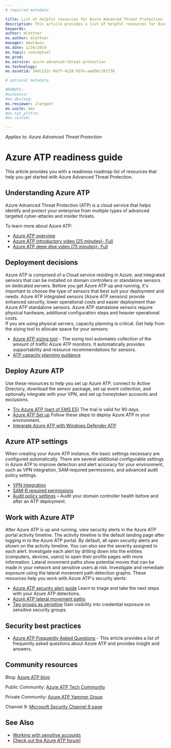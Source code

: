 ```yaml
---
# required metadata

title: List of helpful resources for Azure Advanced Threat Protection | Microsoft Docs
description: This article provides a list of helpful resources for Azure ATP 
keywords:
author: mlottner
ms.author: mlottner
manager: mbaldwin
ms.date: 1/24/2019
ms.topic: conceptual
ms.prod:
ms.service: azure-advanced-threat-protection
ms.technology:
ms.assetid: 34dc152c-6b7f-4128-93fe-aad56c282730

# optional metadata

#ROBOTS:
#audience:
#ms.devlang:
ms.reviewer: itargoet
ms.suite: ems
#ms.tgt_pltfrm:
#ms.custom:

---
```


*Applies to: Azure Advanced Threat Protection*



# Azure ATP readiness guide

This article provides you with a readiness roadmap list of resources that help you get started with Azure Advanced Threat Protection. 

## Understanding Azure ATP

Azure Advanced Threat Protection (ATP) is a cloud service that helps identify and protect your enterprise from multiple types of advanced targeted cyber-attacks and insider threats.
 
To learn more about Azure ATP: 
- [Azure ATP overview](what-is-atp.md)
- [Azure ATP introductory video (25 minutes)- Full](https://www.youtube.com/watch?v=EGY2m8yU_KE)
- [Azure ATP deep dive video (75 minutes)- Full](https://www.youtube.com/watch?v=QXZIfH0wP3Q)

## Deployment decisions

Azure ATP is comprised of a Cloud service residing in Azure, and integrated sensors that can be installed on domain controllers or standalone sensors on dedicated servers. Before you get Azure ATP up and running, it's important to choose the type of sensors that best suit your deployment and needs. Azure ATP integrated sensors (Azure ATP sensors) provide enhanced security, lower operational costs and easier deployment than Azure ATP standalone sensors. Azure ATP standalone sensors require physical hardware, additional configuration steps and heavier operational costs. <br>If you are using physical servers, capacity planning is critical. Get help from the sizing tool to allocate space for your sensors: 
- [Azure ATP sizing tool](http://aka.ms/aatpsizingtool) - The sizing tool automates collection of the amount of traffic Azure ATP monitors. It automatically provides supportability and resource recommendations for sensors. 
- [ATP capacity planning guidance](atp-capacity-planning.md)

## Deploy Azure ATP

Use these resources to help you set up Azure ATP, connect to Active Directory, download the sensor package, set up event collection, and optionally integrate with your VPN, and set up honeytoken accounts and exclusions. 
- [Try Azure ATP (part of EMS E5)](http://aka.ms/aatptrial)  The trial is valid for 90 days.
- [Azure ATP Set up](install-atp-step1.md) Follow these steps to deploy Azure ATP in your environment.
- [Integrate Azure ATP with Windows Defender ATP](integrate-wd-atp.md)

## Azure ATP settings

When creating your Azure ATP instance, the basic settings necessary are configured automatically. There are several additional configurable settings in Azure ATP to improve detection and alert accuracy for your environment, such as VPN integration, SAM required permissions, and advanced audit policy settings. 

- [VPN integration](install-atp-step6-vpn.md)
- [SAM-R required permissions](install-atp-step8-samr.md)
- [Audit policy settings](atp-advanced-audit-policy.md) – Audit your domain controller health before and after an ATP deployment. 

## Work with Azure ATP

After Azure ATP is up and running, view security alerts in the Azure ATP portal activity timeline. The activity timeline is the default landing page after logging in to the Azure ATP portal. By default, all open security alerts are shown on the activity timeline. You can also see the severity assigned to each alert. Investigate each alert by drilling down into the entities (computers, devices, users) to open their profile pages with more information. Lateral movement paths show potential moves that can be made in your network and sensitive users at risk. Investigate and remediate exposure using the lateral movement path detection graphs. These resources help you work with Azure ATP's security alerts: 

- [Azure ATP security alert guide](suspicious-activity-guide.md) Learn to triage and take the next steps with your Azure ATP detections.
- [Azure ATP lateral movement paths](use-case-lateral-movement-path.md)
- [Tag groups as sensitive](sensitive-accounts.md) Gain visibility into credential exposure on sensitive security groups.

## Security best practices

- [Azure ATP Frequently Asked Questions](atp-technical-faq.md) - This article provides a list of frequently asked questions about Azure ATP and provides insight and answers. 

## Community resources

Blog: [Azure ATP blog](https://aka.ms/aatpblog)

Public Community: [Azure ATP Tech Community](https://aka.ms/AatpCom)

Private Community: [Azure ATP Yammer Group](https://www.yammer.com/azureadvisors/#/threads/inGroup?type=in_group&feedId=9386893&view=all)

Channel 9: [Microsoft Security Channel 9 page](https://channel9.msdn.com/Shows/Microsoft-Security/)



## See Also

- [Working with sensitive accounts](sensitive-accounts.md)
- [Check out the Azure ATP forum!](https://aka.ms/azureatpcommunity)